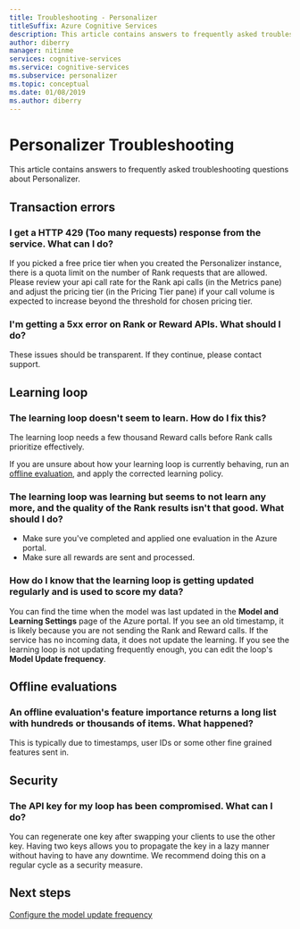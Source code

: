 ```yaml
---
title: Troubleshooting - Personalizer
titleSuffix: Azure Cognitive Services
description: This article contains answers to frequently asked troubleshooting questions about Personalizer.
author: diberry
manager: nitinme
services: cognitive-services
ms.service: cognitive-services
ms.subservice: personalizer
ms.topic: conceptual
ms.date: 01/08/2019
ms.author: diberry
---
```

# Personalizer Troubleshooting

This article contains answers to frequently asked troubleshooting questions about Personalizer.

## Transaction errors

### I get a HTTP 429 (Too many requests) response from the service. What can I do?

If you picked a free price tier when you created the Personalizer instance, there is a quota limit on the number of Rank requests that are allowed. Please review your api call rate for the Rank api calls (in the Metrics pane) and adjust the pricing tier (in the Pricing Tier pane) if your call volume is expected to increase beyond the threshold for chosen pricing tier.

### I'm getting a 5xx error on Rank or Reward APIs. What should I do?

These issues should be transparent. If they continue, please contact support.


## Learning loop

### The learning loop doesn't seem to learn. How do I fix this?

The learning loop needs a few thousand Reward calls before Rank calls prioritize effectively.

If you are unsure about how your learning loop is currently behaving, run an [offline evaluation](concepts-offline-evaluation.md), and apply the corrected learning policy.
<!--
### I keep getting rank results with all the same probabilities for all items. How do I know Personalizer is learning?

Personalizer returns the same probabilities in a rank result when …. This is usually happening because …. You can avoid it by…..
-->
### The learning loop was learning but seems to not learn any more, and the quality of the Rank results isn't that good. What should I do?

* Make sure you've completed and applied one evaluation in the Azure portal.
* Make sure all rewards are sent and processed.

### How do I know that the learning loop is getting updated regularly and is used to score my data?

You can find the time when the model was last updated in the **Model and Learning Settings** page of the Azure portal. If you see an old timestamp, it is likely because you are not sending the Rank and Reward calls. If the service has no incoming data, it does not update the learning. If you see the learning loop is not updating frequently enough, you can edit the loop's **Model Update frequency**.


## Offline evaluations

### An offline evaluation's feature importance returns a long list with hundreds or thousands of items. What happened?

This is typically due to timestamps, user IDs or some other fine grained features sent in.

## Security

### The API key for my loop has been compromised. What can I do?

You can regenerate one key after swapping your clients to use the other key. Having two keys allows you to propagate the key in a lazy manner without having to have any downtime. We recommend doing this on a regular cycle as a security measure.


## Next steps

[Configure the model update frequency](how-to-settings.md#model-update-frequency)